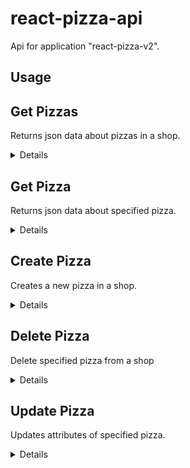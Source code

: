 # react-pizza-api
Api for application "react-pizza-v2".

## Usage

**Get Pizzas**
----
Returns json data about pizzas in a shop.

<details>

* **URL**

    /product

* **Method:**

    `GET`

* **Headers:**

    None

*  **URL Params**

    None

* **Query Params**

    **Optional:**
 
    `page=[number]`
  
    `size=[number]`

    `category=[number]`

    `order=["ASC" | "DESC"]`

    `sort=[string]`
    
    `search=[string]`

* **Data Params**

    None

* **Success Response:**

  * **Code:** 200 OK <br />
    **Content:** 
    ```json
    {
        "count": 7,
        "rows": [
            {
                "id": 1,
                "imageUrl": "d0b0fd3a-7b25-4492-922b-ca90f8808114.jpg",
                "title": "Пепперони Фреш с перцем",
                "price": 803,
                "rating": 0,
                "recipe": "",
                "types": [0,1],
                "sizes": [26,30,40],
                "createdAt": "2023-12-22T07:10:03.225Z",
                "updatedAt": "2023-12-22T07:10:03.225Z",
                "typeId": 1,
                "categoryId": 4,
                "sizeId": 1
            },
            ...
        ]
    }
    ```
* **Error Response:**

    None

* **Notes:**

    None

</details>

**Get Pizza**
----
Returns json data about specified pizza.

<details>

* **URL**

    /product/:id

* **Method:**

    `GET`

* **Headers:**

    None

*  **URL Params**

     **Required:**
 
    `id=[number]`

* **Query Params**

    None

* **Data Params**

    None

* **Success Response:**

  * **Code:** 200 OK <br />
    **Content:** 
    ```json
        {
            "id": 1,
            "imageUrl": "d0b0fd3a-7b25-4492-922b-ca90f880811    jpg",
            "title": "Пепперони Фреш с перцем",
            "price": 803,
            "rating": 0,
            "recipe": "",
            "types": [0,1],
            "sizes": [26,30,40],
            "createdAt": "2023-12-22T07:10:03.225Z",
            "updatedAt": "2023-12-22T07:10:03.225Z",
            "typeId": 1,
            "categoryId": 4,
            "sizeId": 1
        },
    ```
* **Error Response:**

     * **Code:** 404 NOT FOUND <br />
    **Content:** 
    ```json
    {
        "message": "NOT FOUND"
    }
    ```

* **Notes:**

    None

</details>

**Create Pizza**
----
Creates a new pizza in a shop.

<details>

* **URL**

    /product

* **Method:**

    `POST`

* **Headers:**

    `'Content-Type': 'form-data'`

*  **URL Params**

    None

* **Query Params**

    None

* **Data Params**

    | Key           | Value                     | type  |
    | ------------- | ------------------------- | ----- |
    | imageUrl      | /D:/Грушевский/..         | file  |   
    | title         | Пепперони                 | text  |
    | types         | 0, 1                      | text  |
    | sizes         | 30, 40                    | text  |
    | price         | 580                       | text  |
    | rating        | 0                         | text  |
    | recipe        | Рецепт пиццы пепперони    | text  |
    | typeId        | 1                         | text  |
    | categoryId    | 5                         | text  |
    | sizeId        | 1                         | text  |

    ```typescript
      {
        imageUrl: string
        title: string,
        types: number[],
        sizes: number[],
        price: number,
        rating: number,
        recipe: string,
        typeId: number,
        categoryId: number,
        sizeId: number
      }
    ```

* **Success Response:**

  * **Code:** 201 CREATED <br />
    **Content:** 
    ```json
    {
        "id": 2,
        "imageUrl": "deb39d25-8a4e-4f9d-b07b-ec5a10d70731.jpg",
        "title": "Пепперони",
        "types": [0, 1],
        "sizes": [30, 40],
        "price": 580,
        "rating": 0,
        "recipe": "Рецепт пиццы Пепперони",
        "typeId": 1,
        "categoryId": 5,
        "sizeId": 1,
        "updatedAt": "2023-12-28T09:48:36.198Z",
        "createdAt": "2023-12-28T09:48:36.198Z"
    }
    ```
 
* **Error Response:**

     * **Code:** 404 NOT FOUND <br />
        **Content:** 
        ```json
        {
            "message": "повторяющееся значение ключа нарушает   ограничение уникальности \"products_title_key\""
        }
        ```

* **Notes:**

    None

</details>

**Delete Pizza**
----
Delete specified pizza from a shop

<details>

* **URL**

    /product/:id

* **Method:**

    `DELETE`

* **Headers:**

    None

*  **URL Params**

    **Required:**
 
    `id=[number]`

* **Query Params**

    None

* **Data Params**

    None

* **Success Response:**

  * **Code:** 200 OK <br />
    **Content:** 
    ```json
    {
        "id": 44,
        "imageUrl": "deb39d25-8a4e-4f9d-b07b-ec5a10d70731.jpg",
        "title": "Пепперони много лука",
        "price": 580,
        "rating": 0,
        "recipe": "Рецепт пиццы Пепперони много лука",
        "types": [
            0
        ],
        "sizes": [
            30,
            40
        ],
        "createdAt": "2023-12-28T09:48:36.198Z",
        "updatedAt": "2023-12-28T09:48:36.198Z",
        "typeId": 1,
        "categoryId": 5,
        "sizeId": 1
    }
    ```
 
* **Error Response:**

  * **Code:** 404 NOT FOUND <br />
    **Content:** 
    ```json
    {
        "message": "NOT FOUND"
    }
    ```

* **Notes:**

    None

</details>


**Update Pizza**
----
Updates attributes of specified pizza.

<details>

* **URL**

    /product/:id

* **Method:**

    `PUT`

* **Headers:**

    `'Content-Type': 'form-data'`

*  **URL Params**

    **Required:**

    `id=[number]`

* **Query Params**

    None

* **Data Params**

    | Key           | Value                     | type  |
    | ------------- | ------------------------- | ----- |
    | imageUrl      | /D:/Грушевский/..         | file  |   
    | title         | Пепперони                 | text  |
    | types         | 0, 1                      | text  |
    | sizes         | 30, 40                    | text  |
    | price         | 580                       | text  |
    | rating        | 0                         | text  |
    | recipe        | Рецепт пиццы пепперони    | text  |
    | typeId        | 1                         | text  |
    | categoryId    | 5                         | text  |
    | sizeId        | 1                         | text  |

    ```typescript
      {
        imageUrl: string
        title: string,
        types: number[],
        sizes: number[],
        price: number,
        rating: number,
        recipe: string,
        typeId: number,
        categoryId: number,
        sizeId: number
      }
    ```

* **Success Response:**

  * **Code:** 200 OK <br />
        **Content:** 
    ```json
        {
            "id": 2,
            "imageUrl": "deb39d25-8a4e-4f9d-b07b-ec5a10d70731.jpg",
            "title": "Пепперони",
            "types": [0, 1],
            "sizes": [30, 40],
            "price": 580,
            "rating": 0,
            "recipe": "Рецепт пиццы Пепперони",
            "typeId": 1,
            "categoryId": 5,
            "sizeId": 1,
            "updatedAt": "2023-12-28T09:48:36.198Z",
            "createdAt": "2023-12-28T09:48:36.198Z"
        }
    ```
 
* **Error Response:**

  * **Code:** 404 NOT FOUND <br />
    **Content:** 
    ```json
    {
        "message": "NOT FOUND"
    }
    ```

* **Notes:**

    None

</details>
